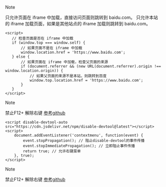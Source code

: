 > [!NOTE]
>只允许页面在 iframe 中加载，直接访问页面则跳转到 baidu.com。
只允许本站的 iframe 加载页面，如果是其他站点的 iframe 加载则跳转到 baidu.com。
 ```
<script>
    // 检查页面是否在 iframe 中加载
    if (window.top === window.self) {
        // 如果页面不是在 iframe 中加载
        window.location.href = 'https://www.baidu.com';
    } else {
        // 如果页面在 iframe 中加载，检查父页面的来源
        if (document.referrer && (new URL(document.referrer).origin !== window.location.origin)) {
            // 如果父页面的来源不是本站，则跳转到百度
            window.top.location.href = 'https://www.baidu.com';
        }
    }
</script>
```
> [!NOTE]
>禁止F12+ 解除右键 [参考github](https://github.com/theajack/disable-devtool/blob/master/README.cn.md)

```
<script disable-devtool-auto src="https://cdn.jsdelivr.net/npm/disable-devtool@latest"></script>
<script>
    document.addEventListener('contextmenu', function(event) {
        event.stopPropagation(); // 阻止disable-devtool的事件传播
        event.stopImmediatePropagation(); // 立即阻止事件传播
        return true; // 允许右键菜单
    }, true);
</script>

```
> [!NOTE]
>禁止F12+ 解除右键 [参考github](https://github.com/theajack/disable-devtool/blob/master/README.cn.md)